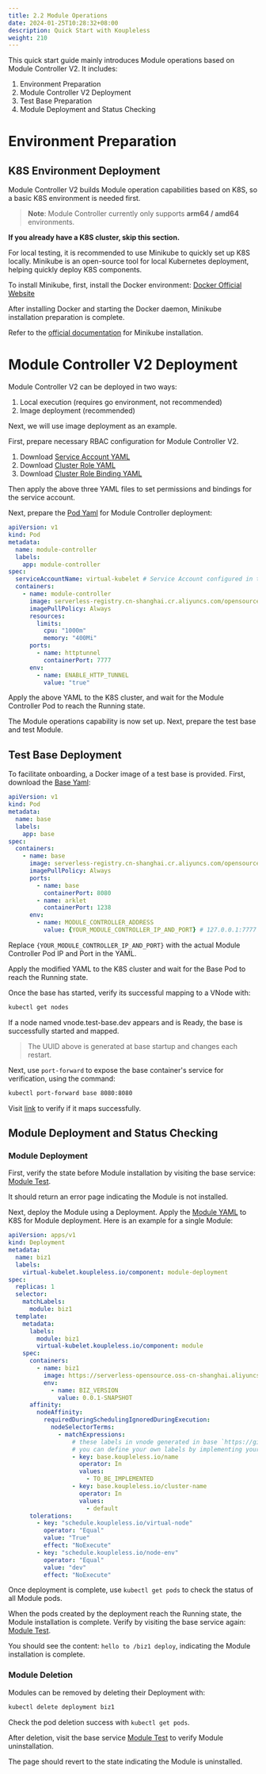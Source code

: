 ```yaml
---
title: 2.2 Module Operations
date: 2024-01-25T10:28:32+08:00
description: Quick Start with Koupleless
weight: 210
---
```


This quick start guide mainly introduces Module operations based on Module Controller V2. It includes:

1. Environment Preparation
2. Module Controller V2 Deployment
3. Test Base Preparation
4. Module Deployment and Status Checking

# Environment Preparation

## K8S Environment Deployment

Module Controller V2 builds Module operation capabilities based on K8S, so a basic K8S environment is needed first.

> **Note**: Module Controller currently only supports **arm64 / amd64** environments.

**If you already have a K8S cluster, skip this section.**

For local testing, it is recommended to use Minikube to quickly set up K8S locally. Minikube is an open-source tool for local Kubernetes deployment, helping quickly deploy K8S components.

To install Minikube, first, install the Docker environment: [Docker Official Website](https://www.docker.com/get-started/)

After installing Docker and starting the Docker daemon, Minikube installation preparation is complete.

Refer to the [official documentation](https://minikube.sigs.k8s.io/docs/start/?arch=%2Fmacos%2Farm64%2Fstable%2Fbinary+download) for Minikube installation.

# Module Controller V2 Deployment

Module Controller V2 can be deployed in two ways:
1. Local execution (requires go environment, not recommended)
2. Image deployment (recommended)

Next, we will use image deployment as an example.

First, prepare necessary RBAC configuration for Module Controller V2.

1. Download [Service Account YAML](https://github.com/koupleless/module-controller/blob/main/samples/rbac/base_service_account.yaml)
2. Download [Cluster Role YAML](https://github.com/koupleless/module-controller/blob/main/samples/rbac/base_service_account_cluster_role.yaml)
3. Download [Cluster Role Binding YAML](https://github.com/koupleless/module-controller/blob/main/samples/rbac/base_service_account_cluster_role_binding.yaml)

Then apply the above three YAML files to set permissions and bindings for the service account.

Next, prepare the [Pod Yaml](https://github.com/koupleless/module-controller/tree/main/example/quick-start/module-controller.yaml) for Module Controller deployment:

```yaml
apiVersion: v1
kind: Pod
metadata:
  name: module-controller
  labels:
    app: module-controller
spec:
  serviceAccountName: virtual-kubelet # Service Account configured in the previous step
  containers:
    - name: module-controller
      image: serverless-registry.cn-shanghai.cr.aliyuncs.com/opensource/release/module-controller-v2:v2.1.2
      imagePullPolicy: Always
      resources:
        limits:
          cpu: "1000m"
          memory: "400Mi"
      ports:
        - name: httptunnel
          containerPort: 7777
      env:
        - name: ENABLE_HTTP_TUNNEL
          value: "true"
```

Apply the above YAML to the K8S cluster, and wait for the Module Controller Pod to reach the Running state.

The Module operations capability is now set up. Next, prepare the test base and test Module.

## Test Base Deployment

To facilitate onboarding, a Docker image of a test base is provided. First, download the [Base Yaml](https://github.com/koupleless/module-controller/tree/main/example/quick-start/base.yaml):

```yaml
apiVersion: v1
kind: Pod
metadata:
  name: base
  labels:
    app: base
spec:
  containers:
    - name: base
      image: serverless-registry.cn-shanghai.cr.aliyuncs.com/opensource/test/base-web:1.4.0 # Pre-packaged image, from https://github.com/koupleless/samples/blob/main/springboot-samples/web/tomcat/Dockerfile
      imagePullPolicy: Always
      ports:
        - name: base
          containerPort: 8080
        - name: arklet
          containerPort: 1238
      env:
        - name: MODULE_CONTROLLER_ADDRESS
          value: {YOUR_MODULE_CONTROLLER_IP_AND_PORT} # 127.0.0.1:7777
```

Replace `{YOUR_MODULE_CONTROLLER_IP_AND_PORT}` with the actual Module Controller Pod IP and Port in the YAML.

Apply the modified YAML to the K8S cluster and wait for the Base Pod to reach the Running state.

Once the base has started, verify its successful mapping to a VNode with:

```bash
kubectl get nodes
```

If a node named vnode.test-base.dev appears and is Ready, the base is successfully started and mapped.

> The UUID above is generated at base startup and changes each restart.

Next, use `port-forward` to expose the base container's service for verification, using the command:

```bash
kubectl port-forward base 8080:8080
```

Visit [link](http://localhost:8080/biz1) to verify if it maps successfully.

## Module Deployment and Status Checking

### Module Deployment

First, verify the state before Module installation by visiting the base service: [Module Test](http://localhost:8080/biz1).

It should return an error page indicating the Module is not installed.

Next, deploy the Module using a Deployment. Apply the [Module YAML](https://github.com/koupleless/module-controller/tree/main/example/quick-start/module.yaml) to K8S for Module deployment. Here is an example for a single Module:

```yaml
apiVersion: apps/v1
kind: Deployment
metadata:
  name: biz1
  labels:
    virtual-kubelet.koupleless.io/component: module-deployment
spec:
  replicas: 1
  selector:
    matchLabels:
      module: biz1
  template:
    metadata:
      labels:
        module: biz1
        virtual-kubelet.koupleless.io/component: module
    spec:
      containers:
        - name: biz1
          image: https://serverless-opensource.oss-cn-shanghai.aliyuncs.com/module-packages/stable/biz1-web-single-host-0.0.1-SNAPSHOT-ark-biz.jar
          env:
            - name: BIZ_VERSION
              value: 0.0.1-SNAPSHOT
      affinity:
        nodeAffinity:
          requiredDuringSchedulingIgnoredDuringExecution:
            nodeSelectorTerms:
              - matchExpressions:
                  # these labels in vnode generated in base `https://github.com/koupleless/runtime/blob/main/arklet-core/src/main/java/com/alipay/sofa/koupleless/arklet/core/hook/base/BaseMetadataHookImpl.java`
                  # you can define your own labels by implementing your own BaseMetadataHookImpl
                  - key: base.koupleless.io/name
                    operator: In
                    values:
                      - TO_BE_IMPLEMENTED
                  - key: base.koupleless.io/cluster-name
                    operator: In
                    values:
                      - default
      tolerations:
        - key: "schedule.koupleless.io/virtual-node"
          operator: "Equal"
          value: "True"
          effect: "NoExecute"
        - key: "schedule.koupleless.io/node-env"
          operator: "Equal"
          value: "dev"
          effect: "NoExecute"
```

Once deployment is complete, use `kubectl get pods` to check the status of all Module pods.

When the pods created by the deployment reach the Running state, the Module installation is complete. Verify by visiting the base service again: [Module Test](http://localhost:8080/biz1).

You should see the content: `hello to /biz1 deploy`, indicating the Module installation is complete.

### Module Deletion

Modules can be removed by deleting their Deployment with:

```bash
kubectl delete deployment biz1
```

Check the pod deletion success with `kubectl get pods`.

After deletion, visit the base service [Module Test](http://localhost:8080/biz1) to verify Module uninstallation.

The page should revert to the state indicating the Module is uninstalled.  
